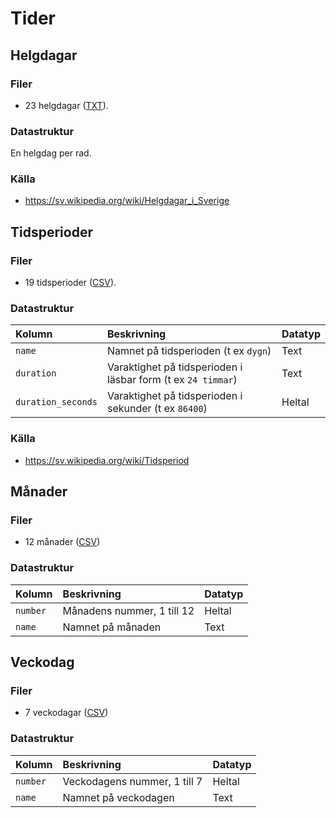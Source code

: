 # Tider

## Helgdagar

### Filer

- 23 helgdagar ([TXT](helgdagar.txt)).

### Datastruktur

En helgdag per rad.

### Källa

- https://sv.wikipedia.org/wiki/Helgdagar_i_Sverige

## Tidsperioder

### Filer

- 19 tidsperioder ([CSV](tidsperioder.csv)).

### Datastruktur

Kolumn | Beskrivning | Datatyp
:------- | :----------  | :----------
`name` | Namnet på tidsperioden (t ex `dygn`) | Text
`duration` | Varaktighet på tidsperioden i läsbar form (t ex `24 timmar`) | Text
`duration_seconds` | Varaktighet på tidsperioden i sekunder (t ex `86400`) | Heltal

### Källa

- https://sv.wikipedia.org/wiki/Tidsperiod

## Månader

### Filer

- 12 månader ([CSV](manader.csv))

### Datastruktur

Kolumn | Beskrivning | Datatyp
:------- | :----------  | :----------
`number` | Månadens nummer, 1 till 12 | Heltal
`name` | Namnet på månaden | Text

## Veckodag

### Filer

- 7 veckodagar ([CSV](veckodagar.csv))

### Datastruktur

Kolumn | Beskrivning | Datatyp
:------- | :----------  | :----------
`number` | Veckodagens nummer, 1 till 7 | Heltal
`name` | Namnet på veckodagen | Text